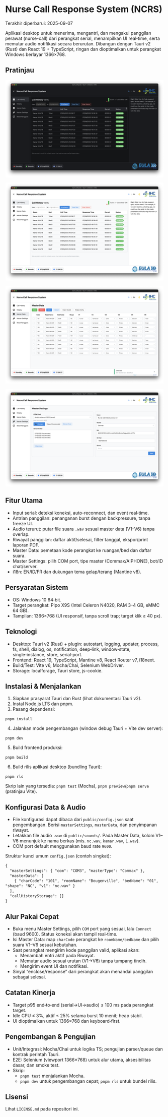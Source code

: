 # Nurse Call Response System (NCRS)

Terakhir diperbarui: 2025-09-07

Aplikasi desktop untuk menerima, mengantri, dan mengakui panggilan perawat (nurse-call) dari perangkat serial, menampilkan UI real‑time, serta memutar audio notifikasi secara berurutan. Dibangun dengan Tauri v2 (Rust) dan React 19 + TypeScript, ringan dan dioptimalkan untuk perangkat Windows berlayar 1366×768.

## Pratinjau

![Dark Mode](preview/darkmode.png)

![Light Mode](preview/lightmode.png)

![Master Data](preview/masterdata.png)

![Master Settings](preview/mastersettings.png)

## Fitur Utama

- Input serial: deteksi koneksi, auto-reconnect, dan event real‑time.
- Antrian panggilan: penanganan burst dengan backpressure, tanpa freeze UI.
- Audio terurut: putar file suara `.wav` sesuai master data (V1–V6) tanpa overlap.
- Riwayat panggilan: daftar aktif/selesai, filter tanggal, ekspor/print laporan PDF.
- Master Data: pemetaan kode perangkat ke ruangan/bed dan daftar suara.
- Master Settings: pilih COM port, tipe master (Commax/AIPHONE), bot/ID chat/server.
- i18n: EN/ID/FR dan dukungan tema gelap/terang (Mantine v8).

## Persyaratan Sistem

- OS: Windows 10 64‑bit.
- Target perangkat: Pipo X9S (Intel Celeron N4020, RAM 3–4 GB, eMMC 64 GB).
- Tampilan: 1366×768 (UI responsif, tanpa scroll trap; target klik ≥ 40 px).

## Teknologi

- Desktop: Tauri v2 (Rust) + plugin: autostart, logging, updater, process, fs, shell, dialog, os, notification, deep‑link, window‑state, single‑instance, store, serial‑port.
- Frontend: React 19, TypeScript, Mantine v8, React Router v7, i18next.
- Build/Test: Vite v6, Mocha/Chai, Selenium WebDriver.
- Storage: localforage, Tauri store, js-cookie.

## Instalasi & Menjalankan

1) Siapkan prasyarat Tauri dan Rust (lihat dokumentasi Tauri v2).
2) Instal Node.js LTS dan pnpm.
3) Pasang dependensi:

```
pnpm install
```

4) Jalankan mode pengembangan (window debug Tauri + Vite dev server):

```
pnpm dev
```

5) Build frontend produksi:

```
pnpm build
```

6) Build rilis aplikasi desktop (bundling Tauri):

```
pnpm rls
```

Skrip lain yang tersedia: `pnpm test` (Mocha), `pnpm preview`/`pnpm serve` (pratinjau Vite).

## Konfigurasi Data & Audio

- File konfigurasi dapat dibaca dari `public/config.json` saat pengembangan. Berisi `masterSettings`, `masterData`, dan penyimpanan riwayat.
- Letakkan file audio `.wav` di `public/sounds/`. Pada Master Data, kolom V1–V6 menunjuk ke nama berkas (mis. `nc.wav`, `kamar.wav`, `1.wav`).
- COM port default menggunakan baud rate `9600`.

Struktur kunci umum `config.json` (contoh singkat):

```
{
  "masterSettings": { "com": "COM3", "masterType": "Commax" },
  "masterData": [
    { "charCode": "101", "roomName": "Bougenville", "bedName": "01", "shape": "NC", "v1": "nc.wav" }
  ],
  "callHistoryStorage": []
}
```

## Alur Pakai Cepat

- Buka menu Master Settings, pilih `COM` port yang sesuai, lalu `Connect` (baud 9600). Status koneksi akan tampil real‑time.
- Isi Master Data: map `charCode` perangkat ke `roomName/bedName` dan pilih suara V1–V6 sesuai kebutuhan.
- Saat perangkat mengirim kode panggilan valid, aplikasi akan:
  - Menambah entri aktif pada Riwayat.
  - Memutar audio sesuai urutan (V1→V6) tanpa tumpang tindih.
  - Mengirim event UI dan notifikasi.
- Sinyal “enclose/response” dari perangkat akan menandai panggilan sebagai selesai.

## Catatan Kinerja

- Target p95 end‑to‑end (serial→UI→audio) ≤ 100 ms pada perangkat target.
- Idle CPU ≤ 3%, aktif ≤ 25% selama burst 10 menit; heap stabil.
- UI dioptimalkan untuk 1366×768 dan keyboard‑first.

## Pengembangan & Pengujian

- Unit/Integrasi: Mocha/Chai untuk logika TS; pengujian parser/queue dan kontrak perintah Tauri.
- E2E: Selenium (viewport 1366×768) untuk alur utama, aksesibilitas dasar, dan smoke test.
- Skrip:
  - `pnpm test` menjalankan Mocha.
  - `pnpm dev` untuk pengembangan cepat; `pnpm rls` untuk bundel rilis.

## Lisensi

Lihat `LICENSE.md` pada repositori ini.
